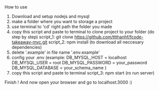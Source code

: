 How to use
1. Download and setup nodejs and mysql
2. make a folder where you want to storage a project
3. use terminal to 'cd' right path the folder you made
4. copy this script and paste to terminal to clone project to your folder (do step by step)
script_1: git clone https://github.com/ttthanhf/fcode-takeaway-mvc.git
script_2: npm install (to download all neccesary dependencies)
5. delete '.example' in file name '.env.example'
6. config your .env 
(example: 
DB_MYSQL_HOST = localhost
DB_MYSQL_USER = root
DB_MYSQL_PASSWORD = your_password
DB_MYSQL_DATABASE = your_schema_name
)
7. copy this script and paste to terminal
script_3: npm start (ro run server)

Finish !
And now open your browser and go to localhost:3000 :)